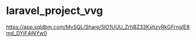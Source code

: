 # laravel_project_vvg


https://app.sqldbm.com/MySQL/Share/5lO1UUU_ZrhBZ33KxhzyRkGFrngIE8md_DYjF4jNYw0
